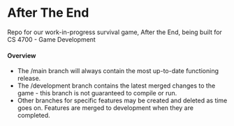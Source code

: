 # After The End
Repo for our work-in-progress survival game, After the End, being built for CS 4700 - Game Development


#### Overview
- The /main branch will always contain the most up-to-date functioning release.
- The /development branch contains the latest merged changes to the game - this branch is not guaranteed to compile or run.
- Other branches for specific features may be created and deleted as time goes on. Features are merged to development when they are completed.
